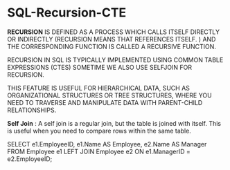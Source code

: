 # SQL-Recursion-CTE


**RECURSION** IS DEFINED AS A PROCESS WHICH CALLS ITSELF DIRECTLY OR INDIRECTLY (RECURSION MEANS THAT REFERENCES ITSELF. ) AND THE CORRESPONDING FUNCTION IS CALLED A RECURSIVE FUNCTION.

RECURSION IN SQL IS TYPICALLY IMPLEMENTED USING COMMON TABLE EXPRESSIONS (CTES) SOMETIME WE ALSO USE SELFJOIN FOR RECURSION.

THIS FEATURE IS USEFUL FOR HIERARCHICAL DATA, SUCH AS ORGANIZATIONAL STRUCTURES OR TREE STRUCTURES, WHERE YOU NEED TO TRAVERSE AND MANIPULATE DATA WITH PARENT-CHILD RELATIONSHIPS.

**Self Join** : A self join is a regular join, but the table is joined with itself. This is useful when you need to compare rows within the same table.

SELECT e1.EmployeeID, e1.Name AS Employee, e2.Name AS Manager
FROM Employee e1
LEFT JOIN Employee e2 ON e1.ManagerID = e2.EmployeeID;

